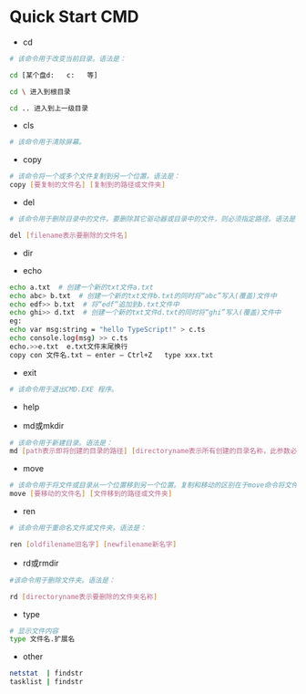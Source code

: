 # Quick Start CMD

- cd  

```sh
# 该命令用于改变当前目录。语法是：

cd [某个盘d:   c:   等]

cd \ 进入到根目录

cd .. 进入到上一级目录
```

- cls

```sh
# 该命令用于清除屏幕。
```

- copy

```sh
# 该命令将一个或多个文件复制到另一个位置。语法是：
copy [要复制的文件名] [复制到的路径或文件夹]
```

- del

```sh
# 该命令用于删除目录中的文件。要删除其它驱动器或目录中的文件，则必须指定路径。语法是：

del [filename表示要删除的文件名]
```

- dir

- echo

```sh
echo a.txt  # 创建一个新的txt文件a.txt
echo abc> b.txt  # 创建一个新的txt文件b.txt的同时将“abc”写入(覆盖)文件中
echo edf>> b.txt  # 将“edf”追加到b.txt文件中
echo ghi>> d.txt  # 创建一个新的txt文件d.txt的同时将“ghi”写入(覆盖)文件中
eg:
echo var msg:string = "hello TypeScript!" > c.ts
echo console.log(msg) >> c.ts
echo.>>e.txt  e.txt文件末尾换行
copy con 文件名.txt — enter — Ctrl+Z   type xxx.txt
```

- exit

```sh
# 该命令用于退出CMD.EXE 程序。
```

- help

- md或mkdir

```sh
# 该命令用于新建目录。语法是：
md [path表示即将创建的目录的路径] [directoryname表示所有创建的目录名称，此参数必须要有]
```

- move  

```sh
# 该命令用于将文件或目录从一个位置移到另一个位置。复制和移动的区别在于move命令将文件从源位置删除。语法是：
move [要移动的文件名] [文件移到的路径或文件夹]
```

- ren

```sh
# 该命令用于重命名文件或文件夹。语法是：

ren [oldfilename旧名字] [newfilename新名字]
```

- rd或rmdir

```sh
#该命令用于删除文件夹。语法是：

rd [directoryname表示要删除的文件夹名称]
```  

- type

```sh
# 显示文件内容
type 文件名.扩展名
```

- other

```sh
netstat  | findstr
tasklist | findstr
```
